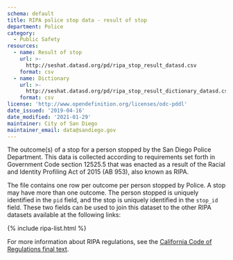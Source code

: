 ```yaml
---
schema: default
title: RIPA police stop data - result of stop
department: Police
category:
  - Public Safety
resources:
  - name: Result of stop
    url: >-
      http://seshat.datasd.org/pd/ripa_stop_result_datasd.csv
    format: csv
  - name: Dictionary
    url: >-
      http://seshat.datasd.org/pd/ripa_stop_result_dictionary_datasd.csv
    format: csv
license: 'http://www.opendefinition.org/licenses/odc-pddl'
date_issued: '2019-04-16'
date_modified: '2021-01-29'
maintainer: City of San Diego
maintainer_email: data@sandiego.gov
---
```

The outcome(s) of a stop for a person stopped by the San Diego Police Department. This data is collected according to requirements set forth in Government Code section 12525.5 that was enacted as a result of the Racial and Identity Profiling Act of 2015 (AB 953), also known as RIPA.

<!--more-->

The file contains one row per outcome per person stopped by Police. A stop may have more than one outcome. The person stopped is uniquely identified in the `pid` field, and the stop is uniquely identified in the `stop_id` field. These two fields can be used to join this dataset to the other RIPA datasets available at the following links:

{% include ripa-list.html %}

For more information about RIPA regulations, see the [California Code of Regulations final text](https://oag.ca.gov/sites/all/files/agweb/pdfs/ripa/stop-data-reg-final-text-110717.pdf?).